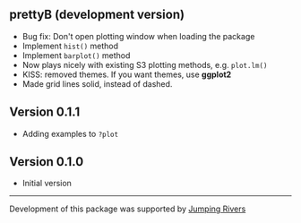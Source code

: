 ## prettyB (development version)
  * Bug fix: Don't open plotting window when loading the package
  * Implement `hist()` method
  * Implement `barplot()` method
  * Now plays nicely with existing S3 plotting methods, e.g. `plot.lm()`
  * KISS: removed themes. If you want themes, use __ggplot2__
  * Made grid lines solid, instead of dashed.

## Version 0.1.1
  * Adding examples to `?plot`

## Version 0.1.0
  * Initial version

-----

Development of this package was supported by [Jumping
Rivers](https://www.jumpingrivers.com)
